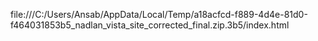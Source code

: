 file:///C:/Users/Ansab/AppData/Local/Temp/a18acfcd-f889-4d4e-81d0-f464031853b5_nadlan_vista_site_corrected_final.zip.3b5/index.html
